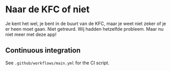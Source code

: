 # Naar de KFC of niet

Je kent het wel, je bent in de buurt van de KFC, maar je weet niet zeker of je er heen moet gaan.
Niet getreurd. Wij hadden hetzelfde probleem. Maar nu niet meer met deze app!

## Continuous integration

See `.github/workflows/main.yml` for the CI script.